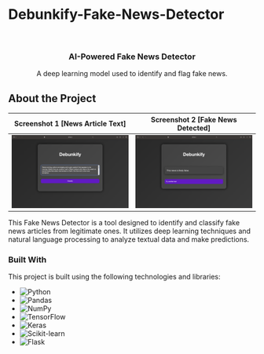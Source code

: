 # Debunkify-Fake-News-Detector
<br />
<div align="center">
  <h3 align="center">AI-Powered Fake News Detector</h3>

  <p align="center">
    A deep learning model used to identify and flag fake news.
    <br />
  </p>
</div>


<!-- ABOUT THE PROJECT -->
## About the Project

| Screenshot 1 [News Article Text]     | Screenshot 2 [Fake News Detected]     |
| ----------------------------------- | ------------------------------------ |
| ![Screenshot 1](demo/News-Input.png) | ![Screenshot 2](demo/Fake-News-Detected.png) |


This Fake News Detector is a tool designed to identify and classify fake news articles from legitimate ones. It utilizes deep learning techniques and natural language processing to analyze textual data and make predictions. 

### Built With

This project is built using the following technologies and libraries:

* ![Python][Python-img]
* ![Pandas][Pandas-img]
* ![NumPy][NumPy-img]
* ![TensorFlow][TensorFlow-img]
* ![Keras][Keras-img]
* ![Scikit-learn][Scikit-learn-img]
* ![Flask][Flask-img]

<!-- Images for Technologies -->
[Python-img]: https://img.shields.io/badge/Python-3776AB?style=for-the-badge&logo=python&logoColor=white
[Pandas-img]: https://img.shields.io/badge/Pandas-150458?style=for-the-badge&logo=pandas&logoColor=white
[NumPy-img]: https://img.shields.io/badge/NumPy-013243?style=for-the-badge&logo=numpy&logoColor=white
[TensorFlow-img]: https://img.shields.io/badge/TensorFlow-FF6F00?style=for-the-badge&logo=tensorflow&logoColor=white
[Keras-img]: https://img.shields.io/badge/Keras-D00000?style=for-the-badge&logo=keras&logoColor=white
[Scikit-learn-img]: https://img.shields.io/badge/Scikit_learn-F7931E?style=for-the-badge&logo=scikit-learn&logoColor=white
[Flask-img]: https://img.shields.io/badge/Flask-000000?style=for-the-badge&logo=flask&logoColor=white
